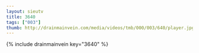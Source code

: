```yaml
--- 
layout: sieutv
title: 3640
tags: ["003"]
thumb: http://drainmainvein.com/media/videos/tmb/000/003/640/player.jpg
---
```

{% include drainmainvein key="3640" %} 
